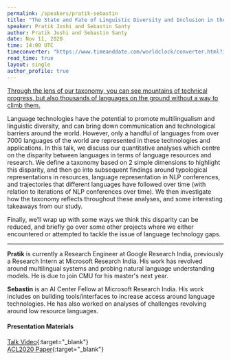 ```yaml
---
permalink: /speakers/pratik-sebastin
title: "The State and Fate of Linguistic Diversity and Inclusion in the NLP World"
speaker: Pratik Joshi and Sebastin Santy
author: Pratik Joshi and Sebastin Santy
date: Nov 11, 2020
time: 14:00 UTC
timeconverter: "https://www.timeanddate.com/worldclock/converter.html?iso=20201111T140000&p1=1440&p2=224&p3=179&p4=136&p5=676&p6=33&p7=152"
read_time: true
layout: single
author_profile: true
---
```


<a href="https://lolmythesis.com/" class="one-line">Through the lens of our taxonomy, you can see mountains of technical progress, but also thousands of languages on the ground without a way to climb them.</a>

Language technologies have the potential to promote multilingualism and linguistic diversity, and can bring down communication and technological barriers around the world. However, only a handful of languages from over 7000 languages of the world are represented in these technologies and applications. In this talk, we discuss our quantitative analyses which centre on the disparity between languages in terms of language resources and research. We define a taxonomy based on 2 simple dimensions to highlight this disparity, and then go into subsequent findings around typological representations in resources, language representation in NLP conferences, and trajectories that different languages have followed over time (with relation to iterations of NLP conferences over time). We then investigate how the taxonomy reflects throughout these analyses, and some interesting takeaways from our study.

Finally, we’ll wrap up with some ways we think this disparity can be reduced, and briefly go over some other projects where we either encountered or attempted to tackle the issue of language technology gaps.

<hr>

**Pratik** is currently a Research Engineer at Google Research India, previously a Research Intern at Microsoft Research India. His work has revolved around multilingual systems and probing natural language understanding models. He is due to join CMU for his master's next year.

**Sebastin** is an AI Center Fellow at Microsoft Research India. His work includes on building tools/interfaces to increase access around language technologies. He has also worked on analyses of challenges revolving around low resource languages.

#### Presentation Materials
<i class="fas fa-fw fa-video"></i> [Talk Video](https://www.youtube.com/watch?v=UJwJd0mJ1SQ&list=PL0zsOCvKa2iEqmPV6WGhjuP-tsrUy102C){:target="_blank"}  
<i class="fas fa-fw fa-newspaper"></i> [ACL2020 Paper](https://www.aclweb.org/anthology/2020.acl-main.560.pdf){:target="_blank"}  
